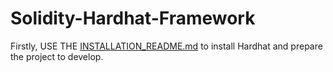 #  Solidity-Hardhat-Framework 

Firstly, USE THE [INSTALLATION_README.md](https://github.com/akcaHalit/Solidity-HardhatFramework/blob/main/INSTALLATION_README.md) to install Hardhat and prepare the project to develop.


